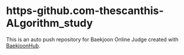 # https-github.com-thescanthis-ALgorithm_study
This is an auto push repository for Baekjoon Online Judge created with [BaekjoonHub](https://github.com/BaekjoonHub/BaekjoonHub).
